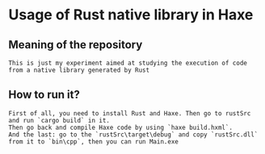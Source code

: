 # Usage of Rust native library in Haxe

## Meaning of the repository
    This is just my experiment aimed at studying the execution of code from a native library generated by Rust

## How to run it?
    First of all, you need to install Rust and Haxe. Then go to rustSrc and run `cargo build` in it. 
    Then go back and compile Haxe code by using `haxe build.hxml`.
    And the last: go to the `rustSrc\target\debug` and copy `rustSrc.dll` from it to `bin\cpp`, then you can run Main.exe
